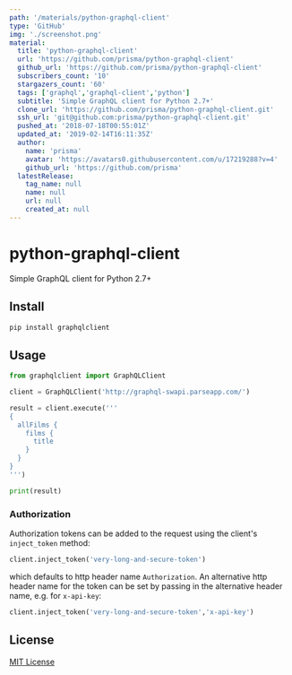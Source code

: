 ```yaml
---
path: '/materials/python-graphql-client'
type: 'GitHub'
img: './screenshot.png'
material:
  title: 'python-graphql-client'
  url: 'https://github.com/prisma/python-graphql-client'
  github_url: 'https://github.com/prisma/python-graphql-client'
  subscribers_count: '10'
  stargazers_count: '60'
  tags: ['graphql','graphql-client','python']
  subtitle: 'Simple GraphQL client for Python 2.7+'
  clone_url: 'https://github.com/prisma/python-graphql-client.git'
  ssh_url: 'git@github.com:prisma/python-graphql-client.git'
  pushed_at: '2018-07-18T00:55:01Z'
  updated_at: '2019-02-14T16:11:35Z'
  author:
    name: 'prisma'
    avatar: 'https://avatars0.githubusercontent.com/u/17219288?v=4'
    github_url: 'https://github.com/prisma'
  latestRelease:
    tag_name: null
    name: null
    url: null
    created_at: null
---
```

# python-graphql-client
Simple GraphQL client for Python 2.7+

## Install

```sh
pip install graphqlclient
```

## Usage


```py
from graphqlclient import GraphQLClient

client = GraphQLClient('http://graphql-swapi.parseapp.com/')

result = client.execute('''
{
  allFilms {
    films {
      title
    }
  }
}
''')

print(result)
```

### Authorization

Authorization tokens can be added to the request using the client's `inject_token` method:

```py
client.inject_token('very-long-and-secure-token')
```

which defaults to http header name `Authorization`.
An alternative http header name for the token can be set by passing in the alternative header name, e.g. for `x-api-key`:

```py
client.inject_token('very-long-and-secure-token','x-api-key')
```

## License

[MIT License](http://opensource.org/licenses/MIT)
